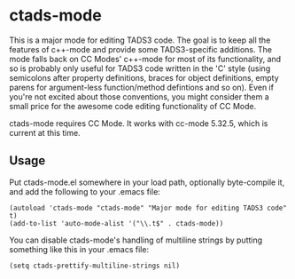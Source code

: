 # ctads-mode

This is a major mode for editing TADS3 code. The goal is to keep
all the features of c++-mode and provide some TADS3-specific
additions. The mode falls back on CC Modes' c++-mode for most of
its functionality, and so is probably only useful for TADS3 code
written in the 'C' style (using semicolons after property
definitions, braces for object definitions, empty parens for
argument-less function/method defintions and so on).  Even if
you're not excited about those conventions, you might consider
them a small price for the awesome code editing functionality of
CC Mode.

ctads-mode requires CC Mode.  It works with cc-mode 5.32.5, which
is current at this time.

## Usage

Put ctads-mode.el somewhere in your load path, optionally byte-compile
it, and add the following to your .emacs file:
```elisp
(autoload 'ctads-mode "ctads-mode" "Major mode for editing TADS3 code" t)
(add-to-list 'auto-mode-alist '("\\.t$" . ctads-mode))
```
 You can disable ctads-mode's handling of multiline strings by
 putting something like this in your .emacs file:

```elisp
(setq ctads-prettify-multiline-strings nil)
```
